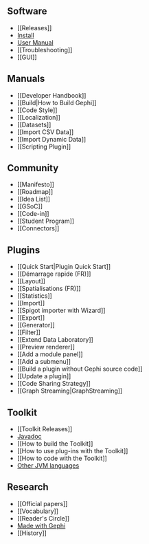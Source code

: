 ## Software
* [[Releases]]
* [Install](https://gephi.org/users/install/)
* [User Manual](https://gephi.github.io/users/)
* [[Troubleshooting]]
* [[GUI]]

## Manuals
* [[Developer Handbook]]
* [[Build|How to Build Gephi]]
* [[Code Style]]
* [[Localization]]
* [[Datasets]]
* [[Import CSV Data]]
* [[Import Dynamic Data]]
* [[Scripting Plugin]]

## Community
* [[Manifesto]]
* [[Roadmap]]
* [[Idea List]]
* [[GSoC]]
* [[Code-in]]
* [[Student Program]]
* [[Connectors]]

## Plugins
* [[Quick Start|Plugin Quick Start]]
* [[Démarrage rapide (FR)]]
* [[Layout]]
* [[Spatialisations (FR)]]
* [[Statistics]]
* [[Import]]
* [[Spigot importer with Wizard]]
* [[Export]]
* [[Generator]]
* [[Filter]]
* [[Extend Data Laboratory]]
* [[Preview renderer]]
* [[Add a module panel]]
* [[Add a submenu]]
* [[Build a plugin without Gephi source code]]
* [[Update a plugin]]
* [[Code Sharing Strategy]]
* [[Graph Streaming|GraphStreaming]]

## Toolkit
* [[Toolkit Releases]]
* [Javadoc](https://gephi.org/gephi-toolkit/0.9.2/apidocs)
* [[How to build the Toolkit]]
* [[How to use plug-ins with the Toolkit]]
* [[How to code with the Toolkit]]
* [Other JVM languages](http://forum.gephi.org/viewtopic.php?t=476)

## Research
* [[Official papers]]
* [[Vocabulary]]
* [[Reader's Circle]]
* [Made with Gephi](http://scholar.google.com/scholar?q=gephi)
* [[History]]

